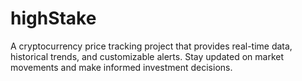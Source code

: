 # highStake
A cryptocurrency price tracking project that provides real-time data, historical trends, and customizable alerts. Stay updated on market movements and make informed investment decisions.
